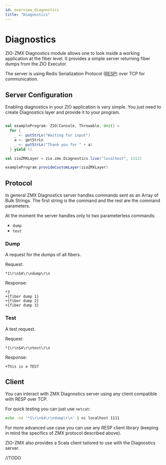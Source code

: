 ```yaml
---
id: overview_diagnostics
title: "Diagnostics"
---
```


# Diagnostics

ZIO-ZMX Diagnostics module allows one to look inside a working application at the fiber level. It provides a simple server returning fiber dumps from the ZIO Executor.

The server is using Redis Serialization Protocol ([RESP](https://redis.io/topics/protocol)) over TCP for communication. 

## Server Configuration

Enabling diagnostics in your ZIO application is very simple. You just need to create Diagnostics layer and provide it to your program.

```scala

val exampleProgram: ZIO[Console, Throwable, Unit] =
  for {
    _ <- putStrLn("Waiting for input")
    a <- getStrLn
    _ <- putStrLn("Thank you for " + a)
  } yield ()

val zioZMXLayer = zio.zmx.Diagnostics.live("localhost", 1111)

exampleProgram.provideCustomLayer(zioZMXLayer)

```

## Protocol

In general ZMX Diagnostics server handles commands sent as an Array of Bulk Strings. The first string is the command and the rest are the command parameters.

At the moment the server handles only to two parameterless commands:
- `dump`
- `test`

### Dump

A request for the dumps of all fibers.

Request:
```
*1\r\n$4\r\ndump\r\n
```

Response:
```
*3
+{fiber dump 1}
+{fiber dump 2}
+{fiber dump 3}
```

### Test

A test request.

Request:

```
*1\r\n$4\r\ntest\r\n
```

Response:

```
+This is a TEST
```

## Client

You can interact with ZMX Diagnostics server using any client compatible with RESP over TCP. 

For quick testing you can just use `netcat`:

```bash
echo -ne '*1\r\n$4\r\ndump\r\n' | nc localhost 1111
```

For more advanced use case you can use any RESP client library (keeping in mind the specifics of ZMX protocol described above).

ZIO-ZMX also provides a Scala client tailored to use with the Diagnostics server.

//TODO

